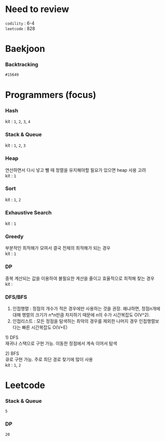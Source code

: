 # Need to review

`codility` : 6-4  
`leetcode` : 828

# Baekjoon
### Backtracking
`#15649`

# Programmers (focus)
### Hash
kit : `1`, `2`, `3`, `4`
### Stack & Queue
kit : `1`, `2`, `3`

### Heap
연산하면서 다시 넣고 뺄 때 정렬을 유지해야할 필요가 있으면 heap 사용 고려  
kit : `1`

### Sort
kit : `1`, `2`

### Exhaustive Search
kit : `1`

### Greedy
부분적인 최적해가 모여서 결국 전체의 최적해가 되는 경우  
kit : `1`

### DP
중복 계산되는 값을 이용하여 불필요한 계산을 줄이고 효율적으로 최적해 찾는 경우  
kit :

### DFS/BFS
1. 인접행렬 : 정점의 개수가 적은 경우에만 사용하는 것을 권장. 왜냐하면, 정점n개에 대해 행렬의 크기가 n*n만큼 차지하기 때문에 n의 수가 시간복잡도 O(V^2).
2. 인접리스트 : 모든 정점을 탐색하는 최악의 경우를 제외한 나머지 경우 인접행렬보다는 빠른 시간복잡도 O(V+E)  

1\) DFS  
재귀나 스택으로 구현 가능. 이동한 정점에서 계속 이어서 탐색

2\) BFS  
큐로 구현 가능. 주로 최단 경로 찾기에 많이 사용  
kit : `1`, `2`

# Leetcode
### Stack & Queue
`5`
### DP
`20`
